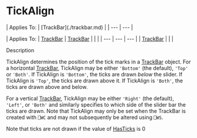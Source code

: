 




<h1 class="heading"><span class="name">TickAlign</span></h1>
| Applies To: | [TrackBar](./trackbar.md) |
| --- | ---  |

| Applies To: | [TrackBar](./trackbar.md) | [TrackBar](./trackbar.md) |  |  |
| --- | --- | ---  |
| [TrackBar](./trackbar.md) |  |  |


Description


TickAlign determines the position of the tick marks in a [TrackBar](./trackbar.md) object. For a horizontal [TrackBar](./trackbar.md), TickAlign may be either `'Bottom'` (the default), `'Top'` or `'Both'`. If TickAlign is `'Bottom'`, the ticks are drawn *below* the slider. If TickAlign is `'Top'`, the ticks are drawn above it. If TickAlign is `'Both'`, the ticks are drawn above and below.


For a vertical [TrackBar](./trackbar.md), TickAlign may be either `'Right'` (the default), `'Left'`, or `'Both'` and similarly specifies to which side of the slider bar the ticks are drawn. Note that TickAlign may only be set when the TrackBar is created with `⎕WC` and may not subsequently be altered using `⎕WS`.


Note that ticks are not drawn if the value of [HasTicks](hasticks.md) is 0



